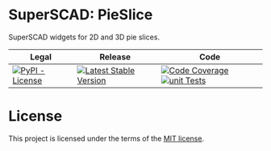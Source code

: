 # SuperSCAD: PieSlice

SuperSCAD widgets for 2D and 3D pie slices.

<table>
<thead>
<tr>
<th>Legal</th>
<th>Release</th>
<th>Code</th>
</tr>
</thead>
<tbody>
<tr>
<td>
<a href="https://pypi.org/project/Super-SCAD-Pie-Slice/" target="_blank"><img alt="PyPI - License" src="https://img.shields.io/pypi/l/Super-SCAD-Pie-Slice">
</a>
</td>
<td>
<a href="https://badge.fury.io/py/Super-SCAD-Pie-Slice" target="_blank"><img src="https://badge.fury.io/py/Super-SCAD-Pie-Slice.svg" alt="Latest Stable Version"/></a><br/>
</td>
<td>
<a href="https://codecov.io/gh/SuperSCAD/PieSlice" target="_blank"><img src="https://codecov.io/gh/SuperSCAD/PieSlice/graph/badge.svg?token=7D8V8RRY11" alt="Code Coverage"/></a>
<a href="https://github.com/SuperSCAD/PieSlice/actions/workflows/unit.yml"><img src="https://github.com/SuperSCAD/PieSlice/actions/workflows/unit.yml/badge.svg" alt="unit Tests"/></a>
</td>
</tr>
</tbody>
</table>

# License

This project is licensed under the terms of the [MIT license](LICENSE).
